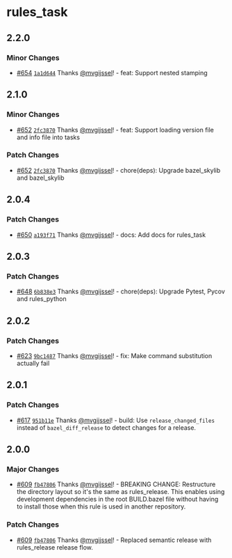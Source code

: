 # rules_task

## 2.2.0

### Minor Changes

- [#654](https://github.com/vgijssel/setup/pull/654) [`1a1d644`](https://github.com/vgijssel/setup/commit/1a1d6445a8ef8879bcc42182940b68692d92e908) Thanks [@mvgijssel](https://github.com/mvgijssel)! - feat: Support nested stamping

## 2.1.0

### Minor Changes

- [#652](https://github.com/vgijssel/setup/pull/652) [`2fc3870`](https://github.com/vgijssel/setup/commit/2fc387082badda15d0a7ca6c26cf5e3de9a463c8) Thanks [@mvgijssel](https://github.com/mvgijssel)! - feat: Support loading version file and info file into tasks

### Patch Changes

- [#652](https://github.com/vgijssel/setup/pull/652) [`2fc3870`](https://github.com/vgijssel/setup/commit/2fc387082badda15d0a7ca6c26cf5e3de9a463c8) Thanks [@mvgijssel](https://github.com/mvgijssel)! - chore(deps): Upgrade bazel_skylib and bazel_skylib

## 2.0.4

### Patch Changes

- [#650](https://github.com/vgijssel/setup/pull/650) [`a193f71`](https://github.com/vgijssel/setup/commit/a193f718231871c6d812518d08453ccdc580f0bb) Thanks [@mvgijssel](https://github.com/mvgijssel)! - docs: Add docs for rules_task

## 2.0.3

### Patch Changes

- [#648](https://github.com/vgijssel/setup/pull/648) [`6b838e3`](https://github.com/vgijssel/setup/commit/6b838e3a3ea1d188afb5b27dba831c5e6d0d7059) Thanks [@mvgijssel](https://github.com/mvgijssel)! - chore(deps): Upgrade Pytest, Pycov and rules_python

## 2.0.2

### Patch Changes

- [#623](https://github.com/vgijssel/setup/pull/623) [`9bc1487`](https://github.com/vgijssel/setup/commit/9bc1487bee5d8e5d3d070f974ef695ac7407ffd7) Thanks [@mvgijssel](https://github.com/mvgijssel)! - fix: Make command substitution actually fail

## 2.0.1

### Patch Changes

- [#617](https://github.com/vgijssel/setup/pull/617) [`951b11e`](https://github.com/vgijssel/setup/commit/951b11ef1110cbb6696e4cb8c9d4d738dba0a64a) Thanks [@mvgijssel](https://github.com/mvgijssel)! - build: Use `release_changed_files` instead of `bazel_diff_release` to detect changes for a release.

## 2.0.0

### Major Changes

- [#609](https://github.com/vgijssel/setup/pull/609) [`fb47806`](https://github.com/vgijssel/setup/commit/fb47806859895b5629f34c5c92a843b83967ab03) Thanks [@mvgijssel](https://github.com/mvgijssel)! - BREAKING CHANGE: Restructure the directory layout so it's the same as rules_release. This enables
  using development dependencies in the root BUILD.bazel file without having to install those
  when this rule is used in another repository.

### Patch Changes

- [#609](https://github.com/vgijssel/setup/pull/609) [`fb47806`](https://github.com/vgijssel/setup/commit/fb47806859895b5629f34c5c92a843b83967ab03) Thanks [@mvgijssel](https://github.com/mvgijssel)! - Replaced semantic release with rules_release release flow.
